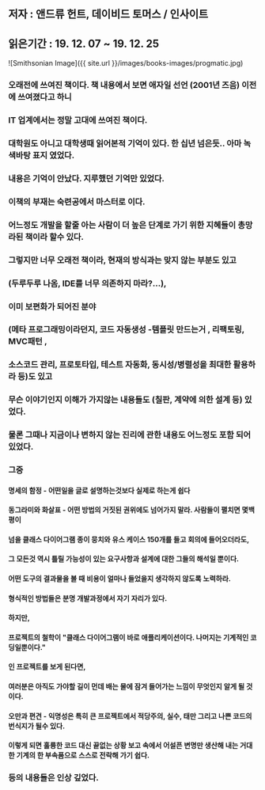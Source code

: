 ## 저자 : 앤드류 헌트, 데이비드 토머스 / 인사이트

## 읽은기간 : 19. 12. 07  ~ 19. 12. 25

![Smithsonian Image]({{ site.url }}/images/books-images/progmatic.jpg)

### 오래전에 쓰여진 책이다. 책 내용에서 보면 애자일 선언 (2001년 즈음) 이전에 쓰여졌다고 하니

### IT 업계에서는 정말 고대에 쓰여진 책이다.

### 대학원도 아니고 대학생때 읽어본적 기억이 있다. 한 십년 넘은듯.. 아마 녹색바탕 표지 였었다.

### 내용은 기억이 안났다. 지루했던 기억만 있었다.

### 이책의 부재는 숙련공에서 마스터로 이다.

### 어느정도 개발을 할줄 아는 사람이 더 높은 단계로 가기 위한 지혜들이 총망라된 책이라 할수 있다.

### 그렇지만 너무 오래전 책이라, 현재의 방식과는 맞지 않는 부분도 있고

### (두루두루 나옴, IDE를 너무 의존하지 마라?...),

### 이미 보편화가 되어진 분야

### (메타 프로그래밍이라던지, 코드 자동생성 -템플릿 만드는거 , 리팩토링, MVC패턴 ,

### 소스코드 관리, 프로토타입, 테스트 자동화, 동시성/병렬성을 최대한 활용하라 등)도 있고

### 무슨 이야기인지 이해가 가지않는 내용들도 (칠판, 계약에 의한 설계 등) 있었다.

### 물론 그때나 지금이나 변하지 않는 진리에 관한 내용도 어느정도 포함 되어있었다.

### 그중


#### 명세의 함정 - 어떤일을 글로 설명하는것보다 실제로 하는게 쉽다

#### 동그라미와 화살표 - 어떤 방법의 거짓된 권위에도 넘어가지 말라. 사람들이 펼치면 몇백평이

#### 넘을 클래스 다이어그램 종이 뭉치와 유스 케이스 150개를 들고 회의에 들어오더라도,

#### 그 모든것 역시 틀릴 가능성이 있는 요구사항과 설계에 대한 그들의 해석일 뿐이다.

#### 어떤 도구의 결과물을 볼 때 비용이 얼마나 들었을지 생각하지 않도록 노력하라.

#### 형식적인 방법들은 분명 개발과정에서 자기 자리가 있다.

#### 하지만,

#### 프로젝트의 철학이 "클래스 다이어그램이 바로 애플리케이션이다. 나머지는 기계적인 코딩일뿐이다."

#### 인 프로젝트를 보게 된다면,

#### 여러분은 아직도 가야할 길이 먼데 배는 물에 잠겨 들어가는 느낌이 무엇인지 알게 될 것이다.

#### 오만과 편견 - 익명성은 특히 큰 프로젝트에서 적당주의, 실수, 태만 그리고 나쁜 코드의 번식지가 될수 있다.

#### 이렇게 되면 훌륭한 코드 대신 끝없는 상황 보고 속에서 어설픈 변명만 생산해 내는 거대한 기계의 한 부속품으로 스스로 전락해 가기 쉽다.


### 등의 내용들은 인상 깊었다.

